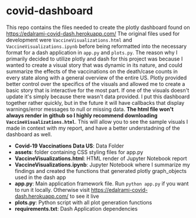 # covid-dashboard
This repo contains the files needed to create the plotly dashboard found on https://edalrami-covid-dash.herokuapp.com/
The original files used for development were `VaccineVisualizations.html` and `VaccineVisualizations.ipynb` before being
reformatted into the necessary format for a dash application in `app.py` and `plots.py`. The reason why I primarily decided
to utilize plotly and dash for this project was because I wanted to create a visual story that was dynamic in its nature,
and could summarize the effects of the vaccinations on the death/case counts in every state along with a general overview 
of the entire US. Plotly provided better control over the specifics of the visuals and allowed me to create a basic story
that is interactive for the most part. If one of the visuals doesn't update it's simply because there wasn't data provided. 
I put this dashboard together rather quickly, but in the future it will have callbacks that display warnings/error messages to
null or missing data. **The html file won't always render in github so I highly recommend downloading `VaccineVisualizations.html`**.
This will allow you to see the sample visuals I made in context with my report, and have a better understadning of the dashboard as well.


- **Covid-19 Vaccinations Data US**: Data Folder
- **assets**: folder containing CSS styling files for app.py
- **VaccineVisualizations.html**: HTML render of Jupyter Notebook report
- **VaccineVisualizations.ipynb**: Jupyter Notebook where I summarize my findings and created the functions that generated plotly graph_objects used in the dash app
- **app.py**: Main application framework file. Run `python app.py` if you want to run it locally. Otherwise visit https://edalrami-covid-dash.herokuapp.com/ to see it live
- **plots.py**: Python script with all plot generation functions
- **requirements.txt**: Dash Application dependencies



